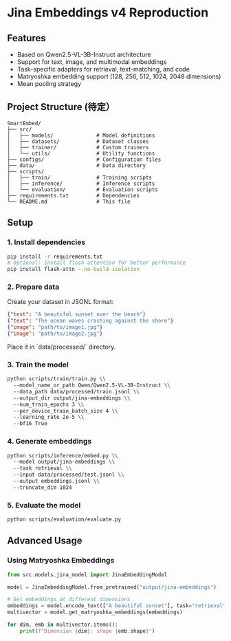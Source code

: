 # Jina Embeddings v4 Reproduction

## Features

- Based on Qwen2.5-VL-3B-Instruct architecture
- Support for text, image, and multimodal embeddings
- Task-specific adapters for retrieval, text-matching, and code
- Matryoshka embedding support (128, 256, 512, 1024, 2048 dimensions)
- Mean pooling strategy

## Project Structure (待定）

```
SmartEmbed/
├── src/
│   ├── models/              # Model definitions
│   ├── datasets/            # Dataset classes
│   ├── trainer/             # Custom trainers
│   └── utils/               # Utility functions
├── configs/                 # Configuration files
├── data/                    # Data directory
├── scripts/
│   ├── train/               # Training scripts
│   ├── inference/           # Inference scripts
│   └── evaluation/          # Evaluation scripts
├── requirements.txt         # Dependencies
└── README.md                # This file
```

## Setup

### 1. Install dependencies

```bash
pip install -r requirements.txt
# Optional: Install flash attention for better performance
pip install flash-attn --no-build-isolation
```

### 2. Prepare data

Create your dataset in JSONL format:

```json
{"text": "A beautiful sunset over the beach"}
{"text": "The ocean waves crashing against the shore"}
{"image": "path/to/image1.jpg"}
{"image": "path/to/image2.jpg"}
```

Place it in \`data/processed/\` directory.

### 3. Train the model

```bash
python scripts/train/train.py \\
  --model_name_or_path Qwen/Qwen2.5-VL-3B-Instruct \\
  --data_path data/processed/train.jsonl \\
  --output_dir output/jina-embeddings \\
  --num_train_epochs 3 \\
  --per_device_train_batch_size 4 \\
  --learning_rate 2e-5 \\
  --bf16 True
```

### 4. Generate embeddings

```bash
python scripts/inference/embed.py \\
  --model output/jina-embeddings \\
  --task retrieval \\
  --input data/processed/test.jsonl \\
  --output embeddings.jsonl \\
  --truncate_dim 1024
```

### 5. Evaluate the model

```bash
python scripts/evaluation/evaluate.py
```

## Advanced Usage

### Using Matryoshka Embeddings

```python
from src.models.jina_model import JinaEmbeddingModel

model = JinaEmbeddingModel.from_pretrained("output/jina-embeddings")

# Get embeddings at different dimensions
embeddings = model.encode_text(["A beautiful sunset"], task="retrieval")
multivector = model.get_matryoshka_embeddings(embeddings)

for dim, emb in multivector.items():
    print(f"Dimension {dim}: shape {emb.shape}")
```
